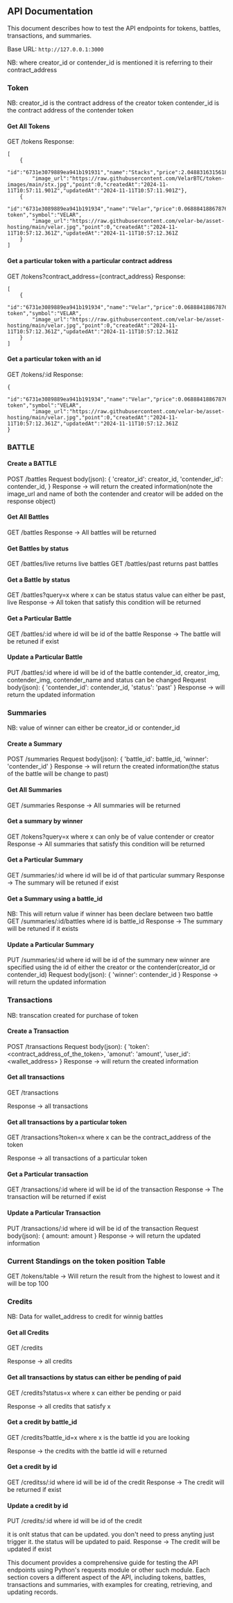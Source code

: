 ## API Documentation

This document describes how to test the API endpoints for tokens, battles, transactions, and summaries.

Base URL: `http://127.0.0.1:3000`

NB: where creator_id or contender_id is mentioned it is referring to their contract_address

### Token

NB: creator_id is the contract address of the creator token
contender_id is the contract address of the contender token

#### Get All Tokens

GET /tokens
Response:

```
[
    {
        "id":"6731e3079889ea941b191931","name":"Stacks","price":2.0488316315618937,"contract_address":"SP1Y5YSTAHZ88XYK1VPDH24GY0HPX5J4JECTMY4A1.wstx","symbol":"STX"
        "image_url":"https://raw.githubusercontent.com/VelarBTC/token-images/main/stx.jpg","point":0,"createdAt":"2024-11-11T10:57:11.901Z","updatedAt":"2024-11-11T10:57:11.901Z"},
    {
        "id":"6731e3089889ea941b191934","name":"Velar","price":0.06888418867876292,"contract_address":"SP1Y5YSTAHZ88XYK1VPDH24GY0HPX5J4JECTMY4A1.velar-token","symbol":"VELAR",
        "image_url":"https://raw.githubusercontent.com/velar-be/asset-hosting/main/velar.jpg","point":0,"createdAt":"2024-11-11T10:57:12.361Z","updatedAt":"2024-11-11T10:57:12.361Z
    }
]
```

#### Get a particular token with a particular contract address

GET /tokens?contract_address={contract_address}
Response:
```
[
    {
        "id":"6731e3089889ea941b191934","name":"Velar","price":0.06888418867876292,"contract_address":"SP1Y5YSTAHZ88XYK1VPDH24GY0HPX5J4JECTMY4A1.velar-token","symbol":"VELAR",
        "image_url":"https://raw.githubusercontent.com/velar-be/asset-hosting/main/velar.jpg","point":0,"createdAt":"2024-11-11T10:57:12.361Z","updatedAt":"2024-11-11T10:57:12.361Z
    }
]
```

#### Get a particular token with an id

GET /tokens/:id
Response:
```
{
        "id":"6731e3089889ea941b191934","name":"Velar","price":0.06888418867876292,"contract_address":"SP1Y5YSTAHZ88XYK1VPDH24GY0HPX5J4JECTMY4A1.velar-token","symbol":"VELAR",
        "image_url":"https://raw.githubusercontent.com/velar-be/asset-hosting/main/velar.jpg","point":0,"createdAt":"2024-11-11T10:57:12.361Z","updatedAt":"2024-11-11T10:57:12.361Z
}
```

### BATTLE

#### Create a BATTLE

POST /battles
Request body(json):
{
'creator_id': creator_id,
'contender_id': contender_id,
}
Response -> will return the created information(note the image_url and name of both the contender and creator will be added on the response object)

#### Get All Battles

GET /battles
Response -> All battles will be returned

#### Get Battles by status

GET /battles/live returns live battles
GET /battles/past returns past battles

#### Get a Battle by status

GET /battles?query=x where x can be status
status value can either be past, live
Response -> All token that satisfy this condition will be returned

#### Get a Particular Battle

GET /battles/:id where id will be id of the battle
Response -> The battle will be retuned if exist

#### Update a Particular Battle

PUT /battles/:id where id will be id of the battle
contender_id, creator_img, contender_img, contender_name and status can be changed
Request body(json):
{
'contender_id': contender_id,
'status': 'past'
}
Response -> will return the updated information

### Summaries

NB: value of winner can either be creator_id or contender_id

#### Create a Summary

POST /summaries
Request body(json):
{
'battle_id': battle_id,
'winner': 'contender_id'
}
Response -> will return the created information(the status of the battle will be change to past)

#### Get All Summaries

GET /summaries
Response -> All summaries will be returned

#### Get a summary by winner

GET /tokens?query=x where x can only be of  value contender or creator
Response -> All summaries that satisfy this condition will be returned

#### Get a Particular Summary

GET /summaries/:id where id will be id of that particular summary
Response -> The summary will be retuned if exist

#### Get a Summary using a battle_id

NB: This will return value if winner has been declare between two battle
GET /summaries/:id/battles where id is battle_id
Response -> The summary will be retuned if it exists

#### Update a Particular Summary

PUT /summaries/:id where id will be id of the summary
new winner are specified using the id of either the creator or the contender(creator_id or contender_id)
Request body(json):
{
'winner': contender_id
}
Response -> will return the updated information

### Transactions

NB: transcation created for purchase of token

#### Create a Transaction

POST /transactions
Request body(json):
{
    'token': <contract_address_of_the_token>,
    'amonut': 'amount',
    'user_id': <wallet_address>
}
Response -> will return the created information

#### Get all transactions 

GET /transactions

Response -> all transactions

#### Get all transactions  by a particular token

GET /transactions?token=x where x can be the contract_address of the token

Response -> all transactions  of a particular token

#### Get a Particular transaction

GET /transactions/:id where id will be id of the transaction
Response -> The transaction will be returned if exist


#### Update a Particular Transaction

PUT /transactions/:id where id will be id of the transaction
Request body(json):
{
    amount: amount
}
Response -> will return the updated information

### Current Standings on the token position Table

GET /tokens/table -> Will return the result from the highest to lowest and it will be top 100

### Credits

NB: Data for wallet_address to credit for winnig battles

#### Get all Credits

GET /credits

Response -> all credits

#### Get all transactions by status can either be pending of paid

GET /credits?status=x where x can either be pending or paid

Response -> all credits that satisfy x

#### Get a credit by battle_id

GET /credits?battle_id=x where x is the battle id you are looking

Response -> the credits with the battle id will e returned

#### Get a credit by id

GET /creditss/:id where id will be id of the credit
Response -> The credit will be returned if exist

#### Update a credit by id

PUT /credits/:id where id will be id of the credit

it is onlt status that can be updated.
you don't need to press anyting just trigger it. the status will be updated to paid.
Response -> The credit will be updated if exist





This document provides a comprehensive guide for testing the API endpoints using Python's requests module or other such module. Each section covers a different aspect of the API, including tokens, battles, transactions and summaries, with examples for creating, retrieving, and updating records.

